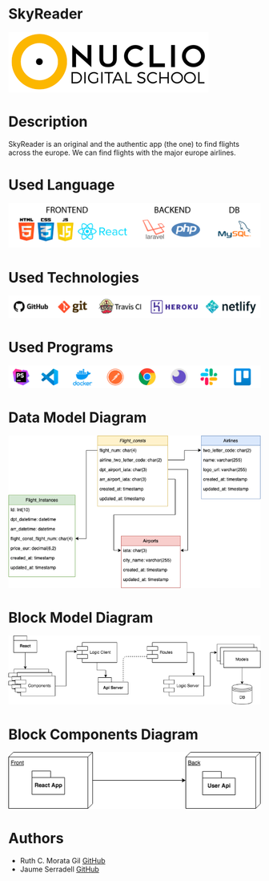 # SkyReader
![NUCLIO](nuclio_logo.png)


# Description
SkyReader is an original and the authentic app (the one) to find flights across the europe. We can find flights with the major europe airlines.


# Used Language
![USED LANGUAGE](languages.gif)


# Used Technologies
![USED TECHNOLOGIES](technologies.gif)


# Used Programs
![USED PROGRAMS](programs.gif)


# Data Model Diagram
![DATA MODEL](data_model.png) 


# Block Model Diagram
![BLOCK MODEL](block_model.png)


# Block Components Diagram
![BLOCK COMPONENTS](block_components.png)



# Authors
- Ruth C. Morata Gil [GitHub](https://github.com/achtur)
- Jaume Serradell [GitHub](https://github.com/jaumeserr)



